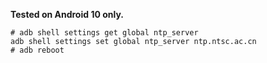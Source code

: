 **Tested on Android 10 only.**

``` shell
# adb shell settings get global ntp_server
adb shell settings set global ntp_server ntp.ntsc.ac.cn
# adb reboot
```
